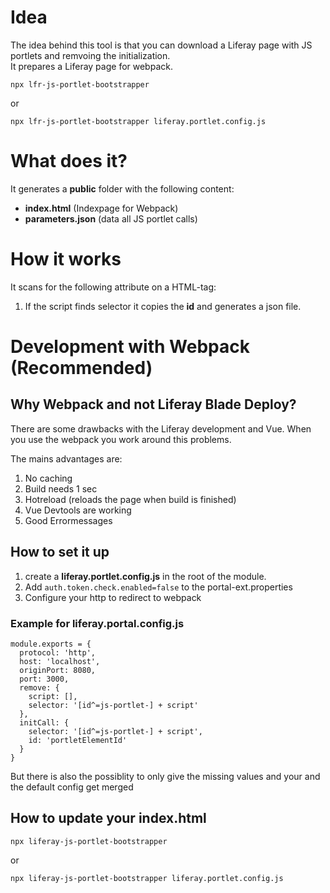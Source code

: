 # Idea

The idea behind this tool is that you can download a Liferay page with JS portlets and remvoing the initialization. \
It prepares a Liferay page for webpack.

``npx lfr-js-portlet-bootstrapper``

or

``npx lfr-js-portlet-bootstrapper liferay.portlet.config.js``

# What does it?
It generates a **public** folder with the following content:
- **index.html** (Indexpage for Webpack)
- **parameters.json** (data all JS portlet calls)

# How it works
It scans for the following attribute on a HTML-tag:
1. If the script finds selector it copies the **id** and generates a json file.

# Development with Webpack (Recommended)

## Why Webpack and not Liferay Blade Deploy?
There are some drawbacks with the Liferay development and Vue. When you use the webpack you work around this problems.

The mains advantages are:
1. No caching
1. Build needs 1 sec
1. Hotreload (reloads the page when build is finished)
1. Vue Devtools are working
1. Good Errormessages

## How to set it up
1. create a **liferay.portlet.config.js** in the root of the module.
1. Add ``auth.token.check.enabled=false`` to the portal-ext.properties
1. Configure your http to redirect to webpack


### Example for liferay.portal.config.js
````
module.exports = {
  protocol: 'http',
  host: 'localhost',
  originPort: 8080,
  port: 3000,
  remove: {
    script: [],
    selector: '[id^=js-portlet-] + script'
  },
  initCall: {
    selector: '[id^=js-portlet-] + script',
    id: 'portletElementId'
  }
}
````
But there is also the possiblity to only give the missing values and your and the default config get merged

## How to update your index.html
``npx liferay-js-portlet-bootstrapper``

or

``npx liferay-js-portlet-bootstrapper liferay.portlet.config.js``
